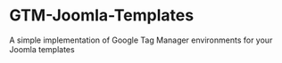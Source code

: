 # GTM-Joomla-Templates
A simple implementation of Google Tag Manager environments for your Joomla templates
